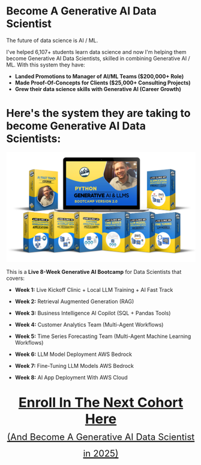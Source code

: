 # Become A Generative AI Data Scientist

The future of data science is AI / ML. 

I've helped 6,107+ students learn data science and now I'm helping them become Generative AI Data Scientists, skilled in combining Generative AI / ML. With this system they have:

- **Landed Promotions to Manager of AI/ML Teams ($200,000+ Role)**
- **Made Proof-Of-Concepts for Clients ($25,000+ Consulting Projects)**
- **Grew their data science skills with Generative AI (Career Growth)**

# Here's the system they are taking to become Generative AI Data Scientists:

![Generative AI Bootcamp](/assets/generative_ai_bootcamp.jpg)

This is a **Live 8-Week Generative AI Bootcamp** for Data Scientists that covers:

- **Week 1:** Live Kickoff Clinic + Local LLM Training + AI Fast Track

- **Week 2:** Retrieval Augmented Generation (RAG)

- **Week 3:** Business Intelligence AI Copilot (SQL + Pandas Tools)

- **Week 4:** Customer Analytics Team (Multi-Agent Workflows)

- **Week 5:** Time Series Forecasting Team (Multi-Agent Machine Learning Workflows)

- **Week 6:** LLM Model Deployment AWS Bedrock

- **Week 7:** Fine-Tuning LLM Models AWS Bedrock

- **Week 8:** AI App Deployment With AWS Cloud

<p style="font-size: 36px;text-align: center;">
<a href="https://learn.business-science.io/generative-ai-bootcamp-enroll">
<strong>Enroll In The Next Cohort Here</strong><br><small style="font-size:24px;">(And Become A Generative AI Data Scientist in 2025)</small>
</a>
</p>

